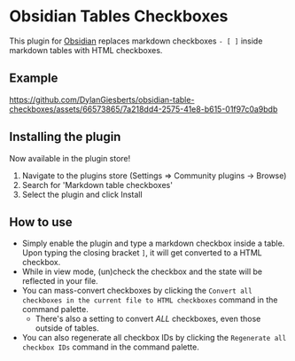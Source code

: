 # Obsidian Tables Checkboxes
This plugin for [Obsidian](https://obsidian.md) replaces markdown checkboxes `- [ ]` inside markdown tables with HTML checkboxes.

## Example
https://github.com/DylanGiesberts/obsidian-table-checkboxes/assets/66573865/7a218dd4-2575-41e8-b615-01f97c0a9bdb

## Installing the plugin
Now available in the plugin store!
1. Navigate to the plugins store (Settings => Community plugins -> Browse)
2. Search for 'Markdown table checkboxes'
3. Select the plugin and click Install

## How to use
- Simply enable the plugin and type a markdown checkbox inside a table. Upon typing the closing bracket `]`, it will get converted to a HTML checkbox.
- While in view mode, (un)check the checkbox and the state will be reflected in your file.
- You can mass-convert checkboxes by clicking the `Convert all checkboxes in the current file to HTML checkboxes` command in the command palette.
  - There's also a setting to convert *ALL* checkboxes, even those outside of tables.
- You can also regenerate all checkbox IDs by clicking the `Regenerate all checkbox IDs` command in the command palette.
